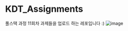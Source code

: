 # KDT_Assignments

풀스택 과정 11회차 과제들을 업로드 하는 레포입니다 :)
![image](https://github.com/user-attachments/assets/d8f77041-c36a-469e-9c62-c8b18ed247cc)
